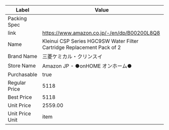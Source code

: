 | Label           | Value                                                                  |
| --------------- | ---------------------------------------------------------------------- |
| Packing Spec    |                                                                        |
| link            | https://www.amazon.co.jp/-/en/dp/B00200L8Q8                            |
| Name            | Kleinui CSP Series HGC9SW Water Filter Cartridge Replacement Pack of 2 |
| Brand Name      | 三菱ケミカル・クリンスイ                                                           |
| Store Name      | Amazon JP - ●onHOME オンホーム●                                             |
| Purchasable     | true                                                                   |
| Regular Price   | 5118                                                                   |
| Best Price      | 5118                                                                   |
| Unit Price      | 2559.00                                                                |
| Unit Price Unit | item                                                                   |
